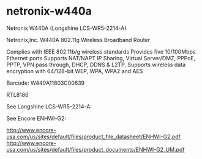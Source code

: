 # netronix-w440a
Netronix W440A (Longshine LCS-WR5-2214-A)

Netronix,Inc. W440A
802.11g Wireless Broadband Router

Complies with IEEE 802.11b/g wireless standards 
Provides five 10/100Mbps Ethernet ports 
Supports NAT/NAPT IP Sharing, Virtual Server/DMZ,
PPPoE, PPTP, VPN pass through, DHCP, DDNS & L2TP. 
Supports wireless data encryption with 64/128-bit WEP,
WPA, WPA2 and AES

Barcode: W440A11803C00639

RTL8186 

See Longshine LCS-WR5-2214-A:



See Encore ENHWI-G2:

http://www.encore-usa.com/us/sites/default/files/product_file_datasheet/ENHWI-G2.pdf
http://www.encore-usa.com/us/sites/default/files/product_documents/ENHWI-G2_UM.pdf

